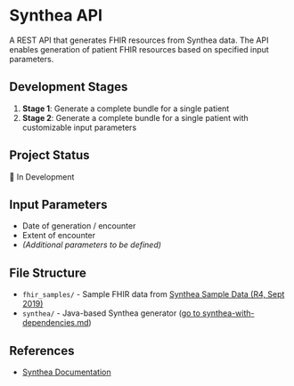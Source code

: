 # Synthea API

A REST API that generates FHIR resources from Synthea data. The API enables generation of patient FHIR resources based on specified input parameters.

## Development Stages

1. **Stage 1**: Generate a complete bundle for a single patient
2. **Stage 2**: Generate a complete bundle for a single patient with customizable input parameters

## Project Status

🚧 In Development

## Input Parameters

- Date of generation / encounter
- Extent of encounter
- _(Additional parameters to be defined)_

## File Structure

- `fhir_samples/` - Sample FHIR data from [Synthea Sample Data (R4, Sept 2019)](https://synthetichealth.github.io/synthea-sample-data/downloads/synthea_sample_data_fhir_r4_sep2019.zip)
- `synthea/` - Java-based Synthea generator ([go to synthea-with-dependencies.md](/synthea/synthea-with-dependencies.md))


## References

- [Synthea Documentation](https://synthetichealth.github.io/synthea/)
